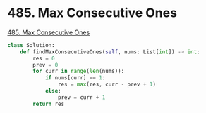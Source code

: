# 485. Max Consecutive Ones

[485. Max Consecutive Ones](https://leetcode.com/problems/max-consecutive-ones/)

```python
class Solution:
    def findMaxConsecutiveOnes(self, nums: List[int]) -> int:
        res = 0
        prev = 0
        for curr in range(len(nums)):
            if nums[curr] == 1:
                res = max(res, curr - prev + 1)
            else:
                prev = curr + 1
        return res
```

